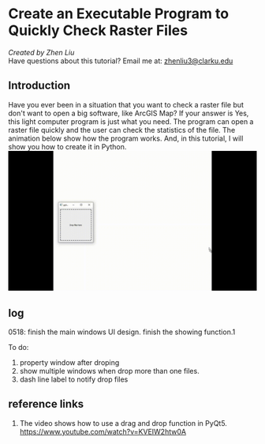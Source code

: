 # Create an Executable Program to Quickly Check Raster Files

*Created by Zhen Liu*  
Have questions about this tutorial? Email me at: [zhenliu3@clarku.edu](zhenliu3@clarku.edu)

## Introduction
Have you ever been in a situation that you want to check a raster file but don't want to open a big software, like ArcGIS Map? If your answer is Yes, this light computer program is just what you need. The program can open a raster file quickly and the user can check the statistics of the file. The animation below show how the program works. And, in this tutorial, I will show you how to create it in Python.
![ResultAnimation.gif](image/ResultAnimation.gif)
## log
0518: finish the main windows UI design. finish the showing function.1

To do:
1. property window after droping
2. show multiple windows when drop more than one files.
3. dash line label to notify drop files

## reference links
1. The video shows how to use a drag and drop function in PyQt5. https://www.youtube.com/watch?v=KVEIW2htw0A
